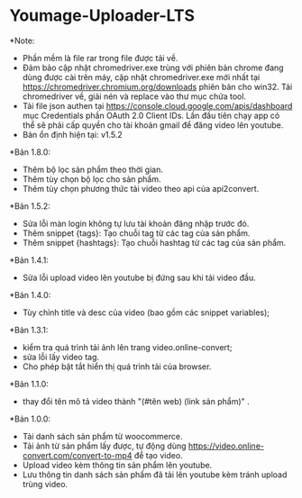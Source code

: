 # Youmage-Uploader-LTS

*Note: 
- Phần mềm là file rar trong file được tải về.
- Đảm bảo cập nhật chromedriver.exe trùng với phiên bản chrome đang dùng được cài trên máy, cập nhật chromedriver.exe mới nhất tại https://chromedriver.chromium.org/downloads phiên bản cho win32. Tải chromedriver về, giải nén và replace vào thư mục chứa tool.
- Tải file json authen tại https://console.cloud.google.com/apis/dashboard mục Credentials phần OAuth 2.0 Client IDs. Lần đầu tiên chạy app có thể sẽ phải cấp quyền cho tài khoản gmail để đăng video lên youtube.
- Bản ổn định hiện tại: v1.5.2

*Bản 1.8.0:
- Thêm bộ lọc sản phẩm theo thời gian.
- Thêm tùy chọn bộ lọc cho sản phẩm.
- Thêm tùy chọn phương thức tải video theo api của api2convert.

*Bản 1.5.2:
- Sửa lỗi màn login không tự lưu tài khoản đăng nhập trước đó.
- Thêm snippet {tags}: Tạo chuỗi tag từ các tag của sản phẩm.
- Thêm snippet {hashtags}: Tạo chuỗi hashtag từ các tag của sản phẩm.

*Bản 1.4.1:
- Sửa lỗi upload video lên youtube bị đứng sau khi tải video đầu.

*Bản 1.4.0:
- Tùy chỉnh title và desc của video (bao gồm các snippet variables);

*Bản 1.3.1:
- kiểm tra quá trình tải ảnh lên trang video.online-convert;
- sửa lỗi lấy video tag.
- Cho phép bật tắt hiển thị quá trình tải của browser.

*Bản 1.1.0:
- thay đổi tên mô tả video thành "(#tên web) (link sản phẩm)" .

*Bản 1.0.0:
- Tải danh sách sản phẩm từ woocommerce.
- Tải ảnh từ sản phẩm lấy được, tự động dùng https://video.online-convert.com/convert-to-mp4 để tạo video.
- Upload video kèm thông tin sản phẩm lên youtube.
- Lưu thông tin danh sách sản phẩm đã tải lên youtube kèm tránh upload trùng video.
